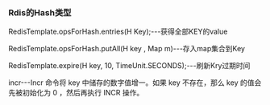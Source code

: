 ### Rdis的Hash类型

RedisTemplate.opsForHash.entries(H Key);---获得全部KEY的value

RedisTemplate.opsForHash.putAll(H key , Map m)---存入map集合到Key

RedisTemplate.expire(H key, 10, TimeUnit.SECONDS);---刷新Kry过期时间

incr---Incr 命令将 key 中储存的数字值增一。如果 key 不存在，那么 key 的值会先被初始化为 0 ，然后再执行 INCR 操作。












